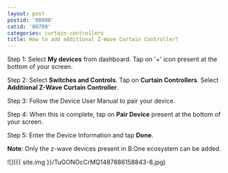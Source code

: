 ```yaml
---
layout: post
postid: '00800'
catid: '00700'
categories: curtain-controllers
title: How to add additional Z-Wave Curtain Controller?
---
```


Step 1: Select **My devices** from dashboard. Tap on &#39;+&#39; icon present at the bottom of your screen.

Step 2: Select **Switches and Controls**. Tap on **Curtain Controllers**. Select **Additional Z-Wave Curtain Controller**.

Step 3: Follow the Device User Manual to pair your device.

Step 4: When this is complete, tap on **Pair Device** present at the bottom of your screen.

Step 5: Enter the Device Information and tap **Done**.

**Note**: Only the z-wave devices present in B.One ecosystem can be added.

![]({{ site.img }}/TuOONOcCrMQ1487886158843-8.jpg)